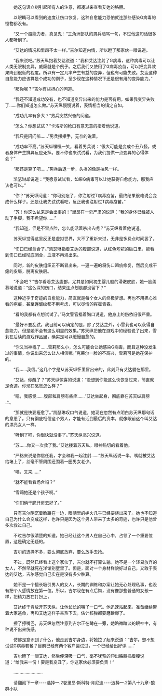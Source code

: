 <div class="read-content j_readContent" id="">
                <p>　　她这句话立刻引起所有人的注意，都凑过来查看艾达的胳膊。<p>　　以眼睛可以看到的速度让伤口恢复，这种自愈能力恐怕就连那些感染G病毒的怪物都没有。<p>　　“又一个超能力者，真见鬼！”三角洲部队的男兵暗骂一句，不过他这句话很多人都听到了。<p>　　“艾达的情况和里昂不太一样。”吉尔知道内情，所以瞪了那家伙一眼说道。<p>　　“我来说吧。”苏天纵抱着艾达说道：“我和艾达注射了G病毒，这种病毒可以让人类无限制变异，威廉就是个例子。之后我们又使用了G病毒疫苗，可以把变异效果降到很低的程度。所以有一定几率产生有益的变异，但也有可能失败。艾达这种自愈能力应该算是个成功的例子，至少现在这种情况下还是很有用的变异能力。”<p>　　“那你呢？”吉尔有些担心的问道。<p>　　“我还不知道成功没有，也不知道变异出来的能力是否有用。如果我变异失败了……你们知道怎么做。”苏天纵慢慢说着，表情相当的镇定自如。<p>　　“成功几率有多大？”男兵突然兴奋的问道。<p>　　“怎么？你想试试？”卡洛斯的枪口有意无意的指着他说道。<p>　　“我只是问问嘛……”男兵摆摆手，无奈的说着。<p>　　“成功率不高。”苏天纵嘿嘿一笑，看着男兵说：“很大可能是变成个丑八怪，或者身体产生排异反应死掉。要不你也来试试看，为我们提供一点变异的心得体会？”<p>　　“那还是算了吧……”男兵后退一步，头摇的像是抽风一样。<p>　　凯瑟琳却说道：“我愿意试试看，如果G病毒可以让她获得自愈能力，那我应该也可以。”<p>　　“你？”苏天纵问道：“你可别忘了，你注射过T病毒疫苗，最终结果很难说会变成什么样子。还是让我先试试看吧，反正我也注射过T病毒疫苗。”<p>　　“苏！你这么乱来是会出事的！”里昂在一旁严肃的说道：“我的身体已经被人动了手脚，我不希望你……”<p>　　“我知道，但是不冒点险，怎么能活着杀出去呢？”苏天纵看着他说道。<p>　　苏天纵觉得这里反正是虚拟世界，大不了重新来过，无非是多费点时间罢了。<p>　　“伤口已经愈合了。”凯瑟琳指着艾达的腹部说道，从红色短裙的破口里，能看到伤口已经彻底闭合，血液不再涌出来。<p>　　同时，新的皮肤组织正不断冒出来，一遍一遍的将伤口凹痕修复，然后变成干瘪的皮屑，脱离皮肤层。<p>　　“不会吧？”吉尔看着艾达腹部，尤其是如同初生婴儿般的滑嫩皮肤，她一脸羡慕地说道：“这么深的伤口，结果连点划痕都没留下？”<p>　　这种近乎于奇迹的自愈能力，简直就是每个女人的终极梦想。再也不用担心难看的疤痕，甚至连皱纹都不用考虑，可以尽情的挥霍青春。<p>　　“看的我都有点想试试了。”马文警官捂着胸口说道，他身上的伤依旧很严重。<p>　　“最好不要乱试，我目前可以确定的是，除了艾达之外，小雪莉也可以获得自愈能力，但是她不会有这么明显的效果。”苏天纵把他在游戏中的经验说了出来，雪莉在后续的游戏作品里，确实是可以缓慢自愈的。<p>　　“你又当神棍了……雪莉那么小，怎么可能会让她感染G病毒，而且这种没发生过的事情，你说出来怎么让人相信嘛。”克莱尔一脸的不高兴，雪莉可是她在保护的。<p>　　“我……我信。”这几个字是从苏天纵怀里冒出来的，此刻只有艾达躺在那里。<p>　　“艾达，你醒了？”苏天纵惊喜的说道：“没想到你能这么快恢复过来，简直就是奇迹。你现在感觉怎么样？”<p>　　“嗯，我感觉……腹部和肩膀有些痒……”艾达坐起身，彻底靠在苏天纵肩膀上。<p>　　“那就是快要痊愈了。”凯瑟琳叹口气说道，她现在忽然有点明白苏天纵那句话的意思了。只有彻底相信这个男人，才能有活到最后的资本，就像眼前这个叫艾达的漂亮女人一样。<p>　　“听到了吧，你很快就没事了。”苏天纵高兴说道。<p>　　“苏……你又一次救了我。”艾达搂着苏天纵，眼神热切的看着他。<p>　　“严格来说是你信任我，才会和我一起注射……”苏天纵话说一半，嘴就被艾达给堵上了，丝毫不管周围还围着一圈男女老少。<p>　　“噢，又来……”<p>　　“就不能看看场合吗？”<p>　　“雪莉她还是个孩子啊。”<p>　　“你们俩干脆开房去好了。”<p>　　只有吉尔阴沉着脸蹲在一边，眼睛里的妒火几乎已经要烧出来了。她也不知道自己为什么会变成这样，也许只是因为这个男人带来了太多的奇迹，也许只是他曾多次救过自己。<p>　　不过吉尔很清楚的知道，她已经让这个男人在自己心中，占领了一个重要位置，这是确定无疑的。<p>　　吉尔的选择不多，要么彻底放弃，要么放手去抢。<p>　　不过，既然已经看上这个家伙了，吉尔就不打算认输。她不是一个轻易放弃的女人，不然早就死在洋馆别墅里了。但是，面对一个身材样貌好过自己，又敢于表达的艾达，吉尔感觉自己实在是没有多少胜算。<p>　　她不是一个擅长吸引男人的女人，长期的训练和办案让她无心处理私事，也没有把个人感情放在第一位。所以，吉尔现在有点后悔，没有像那些普通的女孩一样，把精力放在打扮上，<p>　　艾达终于肯放开苏天纵，让他长长的喘了一口气。他迅速站起来，准备继续带着大家逃命，再和艾达这样子亲热下去，估计核弹都要磨蹭爆了。<p>　　擦了擦嘴巴，苏天纵忽然注意到吉尔正在蹲在一旁，她略微暗淡的眼神中，有种说不出来伤感。<p>　　仿佛是意识到了什么，他走到吉尔身边，将她拉了起来说道：“吉尔，想不想试试G病毒套餐？目前已经有两个客户尝试过，一个已经给出好评……”<p>　　吉尔瞟了一眼艾达，然后便深吸一口气，毫不犹豫的伸出胳膊插着腰说道：“给我来一份！要是我变丑了，你这家伙必须要负责！”<p>　　……………………<p>　　请翻阅下一章----选择一.2卷里昂·斯科特·肯尼迪----选择一.2第八十九章-狼群小队<p> 
            </div>